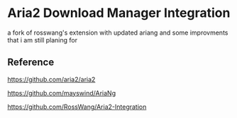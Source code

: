 # Aria2 Download Manager Integration
a fork of rosswang's extension with updated ariang and some improvments that i am still planing for

## Reference
https://github.com/aria2/aria2

https://github.com/mayswind/AriaNg

https://github.com/RossWang/Aria2-Integration
